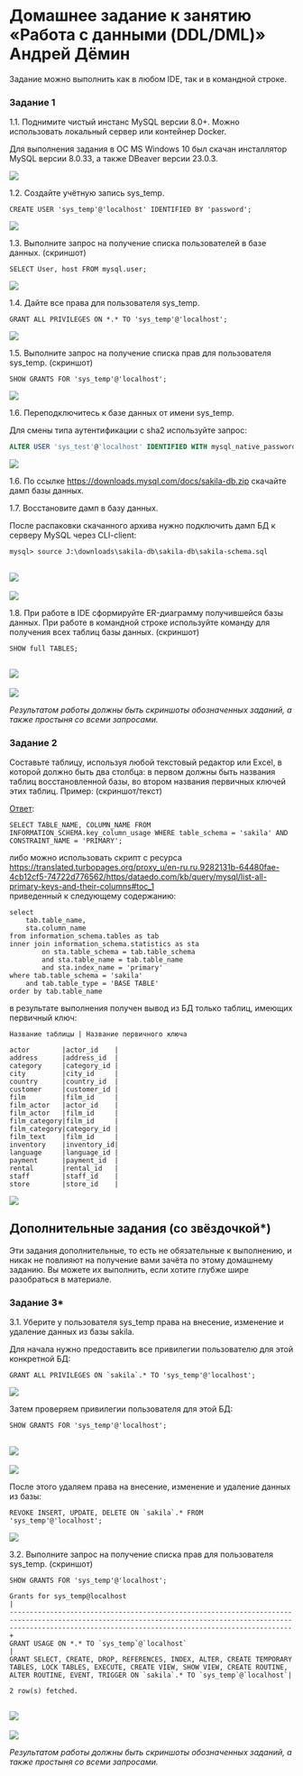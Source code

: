 # Домашнее задание к занятию «Работа с данными (DDL/DML)» Андрей Дёмин


Задание можно выполнить как в любом IDE, так и в командной строке.

### Задание 1
1.1. Поднимите чистый инстанс MySQL версии 8.0+. Можно использовать локальный сервер или контейнер Docker.

Для выполнения задания в ОС MS Windows 10 был скачан инсталлятор MySQL версии 8.0.33, а также DBeaver версии 23.0.3. 

![](img/1-1.png)

1.2. Создайте учётную запись sys_temp. 
```
CREATE USER 'sys_temp'@'localhost' IDENTIFIED BY 'password';
```
![](img/1-2.png)

1.3. Выполните запрос на получение списка пользователей в базе данных. (скриншот)
```
SELECT User, host FROM mysql.user;
```
![](img/1-3.png)

1.4. Дайте все права для пользователя sys_temp. 
```
GRANT ALL PRIVILEGES ON *.* TO 'sys_temp'@'localhost';
```
![](img/1-4.png)

1.5. Выполните запрос на получение списка прав для пользователя sys_temp. (скриншот)
```
SHOW GRANTS FOR 'sys_temp'@'localhost';
```
![](img/1-5.png)

1.6. Переподключитесь к базе данных от имени sys_temp.

Для смены типа аутентификации с sha2 используйте запрос: 
```sql
ALTER USER 'sys_test'@'localhost' IDENTIFIED WITH mysql_native_password BY 'password';
```
![](img/1-6.png)

1.6. По ссылке https://downloads.mysql.com/docs/sakila-db.zip скачайте дамп базы данных.

1.7. Восстановите дамп в базу данных.

После распаковки скачанного архива нужно подключить дамп БД к серверу MySQL через CLI-client:
```
mysql> source J:\downloads\sakila-db\sakila-db\sakila-schema.sql
```
![](img/1-7.png)
---
![](img/1-7-1.png)

1.8. При работе в IDE сформируйте ER-диаграмму получившейся базы данных. При работе в командной строке используйте команду для получения всех таблиц базы данных. (скриншот)
```
SHOW full TABLES;
```
![](img/1-8.png)
---
![](img/1-8-1.png)

*Результатом работы должны быть скриншоты обозначенных заданий, а также простыня со всеми запросами.*


### Задание 2
Составьте таблицу, используя любой текстовый редактор или Excel, в которой должно быть два столбца: в первом должны быть названия таблиц восстановленной базы, во втором названия первичных ключей этих таблиц. Пример: (скриншот/текст)

<ins>Ответ</ins>:

```
SELECT TABLE_NAME, COLUMN_NAME FROM INFORMATION_SCHEMA.key_column_usage WHERE table_schema = 'sakila' AND CONSTRAINT_NAME = 'PRIMARY';
```
либо можно использовать скрипт с ресурса
https://translated.turbopages.org/proxy_u/en-ru.ru.9282131b-64480fae-4cb12cf5-74722d776562/https/dataedo.com/kb/query/mysql/list-all-primary-keys-and-their-columns#toc_1  
приведенный к следующему содержанию:
```
select
    tab.table_name,
    sta.column_name
from information_schema.tables as tab
inner join information_schema.statistics as sta
        on sta.table_schema = tab.table_schema
        and sta.table_name = tab.table_name
        and sta.index_name = 'primary'
where tab.table_schema = 'sakila'
    and tab.table_type = 'BASE TABLE'
order by tab.table_name
```
в результате выполнения получен вывод из БД только таблиц, имеющих первичный ключ: 
```
Название таблицы | Название первичного ключа

actor        |actor_id    |
address      |address_id  |
category     |category_id |
city         |city_id     |
country      |country_id  |
customer     |customer_id |
film         |film_id     |
film_actor   |actor_id    |
film_actor   |film_id     |
film_category|film_id     |
film_category|category_id |
film_text    |film_id     |
inventory    |inventory_id|
language     |language_id |
payment      |payment_id  |
rental       |rental_id   |
staff        |staff_id    |
store        |store_id    |
```
![](img/2-1.png)

## Дополнительные задания (со звёздочкой*)
Эти задания дополнительные, то есть не обязательные к выполнению, и никак не повлияют на получение вами зачёта по этому домашнему заданию. Вы можете их выполнить, если хотите глубже шире разобраться в материале.

### Задание 3*
3.1. Уберите у пользователя sys_temp права на внесение, изменение и удаление данных из базы sakila.

Для начала нужно предоставить все привилегии пользователю для этой конкретной БД:
```
GRANT ALL PRIVILEGES ON `sakila`.* TO 'sys_temp'@'localhost';
```
![](img/3-1.png)

Затем проверяем привилегии пользователя для этой БД:
```
SHOW GRANTS FOR 'sys_temp'@'localhost';
```
![](img/3-3.png)
---
![](img/3-2.png)

После этого удаляем права на внесение, изменение и удаление данных из базы:

```
REVOKE INSERT, UPDATE, DELETE ON `sakila`.* FROM 'sys_temp'@'localhost';
```
![](img/3-4.png)

3.2. Выполните запрос на получение списка прав для пользователя sys_temp. (скриншот)
```
SHOW GRANTS FOR 'sys_temp'@'localhost';
```
```
Grants for sys_temp@localhost                                                                                                                                                                                     |
------------------------------------------------------------------------------------------------------------------------------------------------------------------------------------------------------------------+
GRANT USAGE ON *.* TO `sys_temp`@`localhost`                                                                                                                                                                      |
GRANT SELECT, CREATE, DROP, REFERENCES, INDEX, ALTER, CREATE TEMPORARY TABLES, LOCK TABLES, EXECUTE, CREATE VIEW, SHOW VIEW, CREATE ROUTINE, ALTER ROUTINE, EVENT, TRIGGER ON `sakila`.* TO `sys_temp`@`localhost`|

2 row(s) fetched.
```
![](img/3-6.png)
---
![](img/3-5.png)

*Результатом работы должны быть скриншоты обозначенных заданий, а также простыня со всеми запросами.*
